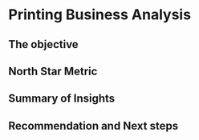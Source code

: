 # Printing Business Analysis

## The objective

## North Star Metric

## Summary of Insights 

## Recommendation and Next steps
